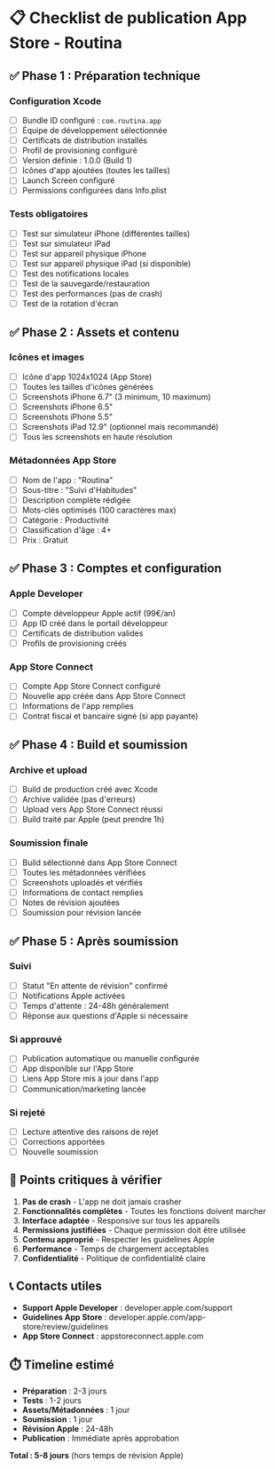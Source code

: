# 📋 Checklist de publication App Store - Routina

## ✅ **Phase 1 : Préparation technique**

### Configuration Xcode
- [ ] Bundle ID configuré : `com.routina.app`
- [ ] Équipe de développement sélectionnée
- [ ] Certificats de distribution installés
- [ ] Profil de provisioning configuré
- [ ] Version définie : 1.0.0 (Build 1)
- [ ] Icônes d'app ajoutées (toutes les tailles)
- [ ] Launch Screen configuré
- [ ] Permissions configurées dans Info.plist

### Tests obligatoires
- [ ] Test sur simulateur iPhone (différentes tailles)
- [ ] Test sur simulateur iPad
- [ ] Test sur appareil physique iPhone
- [ ] Test sur appareil physique iPad (si disponible)
- [ ] Test des notifications locales
- [ ] Test de la sauvegarde/restauration
- [ ] Test des performances (pas de crash)
- [ ] Test de la rotation d'écran

## ✅ **Phase 2 : Assets et contenu**

### Icônes et images
- [ ] Icône d'app 1024x1024 (App Store)
- [ ] Toutes les tailles d'icônes générées
- [ ] Screenshots iPhone 6.7" (3 minimum, 10 maximum)
- [ ] Screenshots iPhone 6.5" 
- [ ] Screenshots iPhone 5.5"
- [ ] Screenshots iPad 12.9" (optionnel mais recommandé)
- [ ] Tous les screenshots en haute résolution

### Métadonnées App Store
- [ ] Nom de l'app : "Routina"
- [ ] Sous-titre : "Suivi d'Habitudes"
- [ ] Description complète rédigée
- [ ] Mots-clés optimisés (100 caractères max)
- [ ] Catégorie : Productivité
- [ ] Classification d'âge : 4+
- [ ] Prix : Gratuit

## ✅ **Phase 3 : Comptes et configuration**

### Apple Developer
- [ ] Compte développeur Apple actif (99€/an)
- [ ] App ID créé dans le portail développeur
- [ ] Certificats de distribution valides
- [ ] Profils de provisioning créés

### App Store Connect
- [ ] Compte App Store Connect configuré
- [ ] Nouvelle app créée dans App Store Connect
- [ ] Informations de l'app remplies
- [ ] Contrat fiscal et bancaire signé (si app payante)

## ✅ **Phase 4 : Build et soumission**

### Archive et upload
- [ ] Build de production créé avec Xcode
- [ ] Archive validée (pas d'erreurs)
- [ ] Upload vers App Store Connect réussi
- [ ] Build traité par Apple (peut prendre 1h)

### Soumission finale
- [ ] Build sélectionné dans App Store Connect
- [ ] Toutes les métadonnées vérifiées
- [ ] Screenshots uploadés et vérifiés
- [ ] Informations de contact remplies
- [ ] Notes de révision ajoutées
- [ ] Soumission pour révision lancée

## ✅ **Phase 5 : Après soumission**

### Suivi
- [ ] Statut "En attente de révision" confirmé
- [ ] Notifications Apple activées
- [ ] Temps d'attente : 24-48h généralement
- [ ] Réponse aux questions d'Apple si nécessaire

### Si approuvé
- [ ] Publication automatique ou manuelle configurée
- [ ] App disponible sur l'App Store
- [ ] Liens App Store mis à jour dans l'app
- [ ] Communication/marketing lancée

### Si rejeté
- [ ] Lecture attentive des raisons de rejet
- [ ] Corrections apportées
- [ ] Nouvelle soumission

## 🚨 **Points critiques à vérifier**

1. **Pas de crash** - L'app ne doit jamais crasher
2. **Fonctionnalités complètes** - Toutes les fonctions doivent marcher
3. **Interface adaptée** - Responsive sur tous les appareils
4. **Permissions justifiées** - Chaque permission doit être utilisée
5. **Contenu approprié** - Respecter les guidelines Apple
6. **Performance** - Temps de chargement acceptables
7. **Confidentialité** - Politique de confidentialité claire

## 📞 **Contacts utiles**

- **Support Apple Developer** : developer.apple.com/support
- **Guidelines App Store** : developer.apple.com/app-store/review/guidelines
- **App Store Connect** : appstoreconnect.apple.com

## ⏱️ **Timeline estimé**

- **Préparation** : 2-3 jours
- **Tests** : 1-2 jours  
- **Assets/Métadonnées** : 1 jour
- **Soumission** : 1 jour
- **Révision Apple** : 24-48h
- **Publication** : Immédiate après approbation

**Total : 5-8 jours** (hors temps de révision Apple)
